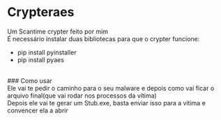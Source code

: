 # Crypteraes
Um Scantime crypter feito por mim
<br>
É necessário instalar duas bibliotecas para que o crypter funcione: <br>
- pip install pyinstaller <br> 
- pip install pyaes
<br>
### Como usar<br>
Ele vai te pedir o caminho para o seu malware e depois como vai ficar o arquivo final(que vai rodar nos processos da vítima) <br>
Depois ele vai te gerar um Stub.exe, basta enviar isso para a vítima e convencer ela a abrir
